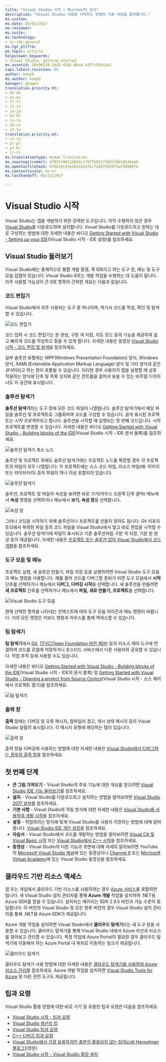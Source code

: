 ```yaml
---
title: "Visual Studio 시작 | Microsoft 문서"
description: "Visual Studio 사용을 시작하는 방법의 기본 사항을 알아봅니다."
ms.custom: 
ms.date: 03/02/2017
ms.reviewer: 
ms.suite: 
ms.technology:
- vs-ide-general
ms.tgt_pltfrm: 
ms.topic: article
helpviewer_keywords:
- Visual Studio, getting started
ms.assetid: 38e90339-1da5-410c-8ba4-437fc556cba7
caps.latest.revision: 65
author: kempb
ms.author: kempb
manager: ghogen
translation.priority.ht:
- de-de
- es-es
- fr-fr
- it-it
- ja-jp
- ko-kr
- ru-ru
- zh-cn
- zh-tw
translation.priority.mt:
- cs-cz
- pl-pl
- pt-br
- tr-tr
ms.translationtype: Human Translation
ms.sourcegitcommit: 47057e9611b824c17077b9127f8d2f8b192d6eb8
ms.openlocfilehash: 078619c93e18fd25dfbc728d75835f5af58988fe
ms.contentlocale: ko-kr
ms.lasthandoff: 05/13/2017

---
```

# <a name="get-started-with-visual-studio"></a>Visual Studio 시작

Visual Studio는 앱을 개발하기 위한 강력한 도구입니다. 아직 수행하지 않은 경우 [Visual Studio](https://www.visualstudio.com/vs/)를 다운로드하여 설치합니다. Visual Studio를 다운로드하고 원하는 대로 구성하는 방법에 대한 자세한 내용은 비디오 [Getting Started with Visual Studio - Setting up your IDE](https://www.youtube.com/watch?v=xLCedknQkN0&list=PLReL099Y5nRfw6VNvzMkv0sabT2crbSpK&index=1)(Visual Studio 시작 - IDE 설정)를 참조하세요.

## <a name="visual-studio-tour"></a>Visual Studio 둘러보기
Visual Studio에는 총체적으로 통합 개발 환경, 즉 IDE라고 하는 도구 창, 메뉴 및 도구 모음 집합이 있습니다. Visual Studio IDE는 개발 작업을 수행하는 데 도움이 됩니다. 자주 사용할 가능성이 큰 IDE 항목의 간략한 개요는 다음과 같습니다.

### <a name="code-editor"></a>코드 편집기
Visual Studio에서 자주 사용되는 도구 중 하나이며, 여기서 코드를 작성, 확인 및 탐색할 수 있습니다.

![코드 편집기](../ide/media/VSIDE_CodeWindow.png)

코드 입력 시 코드 편집기는 문 완성, 구문 색 지정, 지도 모드 등의 기능을 제공하여 쉽고 빠르게 코드를 작성하고 찾을 수 있게 합니다. 자세한 내용은 동영상 [Visual Studio 시작 - 코드 편집 및 탐색](https://www.youtube.com/watch?v=4glwwioCVjA&list=PLReL099Y5nRfw6VNvzMkv0sabT2crbSpK&index=5)을 참조하세요.

일부 솔루션 유형에는 WPF(Windows Presentation Foundation) 양식, Windows 양식, XAML(Extensible Application Markup Language) 양식 및 기타 양식과 같은 *양식*이라고 하는 창이 포함될 수 있습니다. 이러한 경우 사용자가 앱을 실행할 때 상호 작용하는 양식에 단추 및 목록 상자와 같은 컨트롤을 끌어서 놓을 수 있는 비주얼 디자이너도 이 공간에 표시됩니다.

### <a name="solution-explorer"></a>솔루션 탐색기

**솔루션 탐색기**라는 도구 창에 모든 코드 파일이 나열됩니다. 솔루션 탐색기에서 해당 파일을 솔루션 및 프로젝트로 그룹화하여 코드를 구성할 수 있습니다. 굵게 표시된 프로젝트는 *시작 프로젝트*라고 합니다. 솔루션을 시작할 때 실행되는 첫 번째 코드입니다. 시작 프로젝트를 변경할 수 있습니다. 자세한 내용은 비디오 [Getting Started with Visual Studio - Building blocks of the IDE](https://www.youtube.com/watch?v=JHc3_gsCmZg&index=2&list=PLReL099Y5nRfw6VNvzMkv0sabT2crbSpK)(Visual Studio 시작 - IDE 문서 블록)를 참조하세요.

![솔루션 탐색기 축소 노드](../ide/media/VSIDE_SolutionExplorer2_callouts.png)

 솔루션 및 프로젝트 외에도 솔루션 탐색기에는 프로젝트 노드를 확장할 경우 각 프로젝트의 파일이 모두 나열됩니다. 각 프로젝트에는 소스 코드 파일, 리소스 파일(예: 이미지 또는 라이브러리) 등의 파일이 하나 이상 포함되어 있습니다.

![솔루션 탐색기](../ide/media/VSIDE_SolutionExplorer3.png)

솔루션, 프로젝트 및 파일의 속성을 보려면 바로 가기(마우스 오른쪽 단추 클릭) 메뉴에서 **속성** 명령을 선택하거나 메뉴에서 **보기, 속성 창**을 선택합니다.

![속성 창](../ide/media/VSIDE_SolutionExplorer4.png)

그러나 코딩을 시작하기 위해 솔루션이나 프로젝트를 만들지 않아도 됩니다. Git 리포지토리에서 복제한 파일 등의 코드 파일을 Visual Studio에서 열고 바로 편집을 시작할 수 있습니다. 솔루션 탐색기에 파일이 표시되고 기존 솔루션처럼 구문 색 지정, 기본 문 완성 등이 제공됩니다. 자세한 내용은 [프로젝트 또는 솔루션 없이 Visual Studio에서 코드 개발](../ide/develop-code-in-visual-studio-without-projects-or-solutions.md)을 참조하세요.

### <a name="toolbar-and-menus"></a>도구 모음 및 메뉴
프로젝트 실행, 새 솔루션 만들기, 파일 저장 등을 실행하려면 Visual Studio 도구 모음과 메뉴 명령을 사용합니다. 예를 들어 코드를 디버그할 준비가 되면 도구 모음에서 **시작** 단추를 선택하거나 메뉴에서 **디버그, 디버깅 시작**을 선택합니다. 새 솔루션을 만들려면 **새 프로젝트** 단추를 선택하거나 메뉴에서 **파일, 새로 만들기, 프로젝트**를 선택합니다.

![Visual Studio 도구 모음](../ide/media/VSIDE_SolutionExplorer5_callouts.png)

현재 선택한 항목을 나타내는 컨텍스트에 따라 도구 모음 아이콘과 메뉴 명령이 바뀝니다. 거의 모든 명령은 키보드 명령과 마우스를 통해 액세스할 수 있습니다.

### <a name="team-explorer"></a>팀 탐색기
**팀 탐색기**에서 [Git](https://git-scm.com/), [TFVC(Team Foundation 버전 제어)](https://www.visualstudio.com/en-us/docs/tfvc/overview) 등의 리소스 제어 도구에 연결하여 코드를 로컬에 저장하거나 호스티드 서비스에서 다른 사용자와 공유할 수 있습니다. 작업 추적 등에 사용할 수도 있습니다.

자세한 내용은 비디오 [Getting Started with Visual Studio - Building blocks of the IDE](https://www.youtube.com/watch?v=JHc3_gsCmZg&index=2&list=PLReL099Y5nRfw6VNvzMkv0sabT2crbSpK)(Visual Studio 시작 - IDE의 문서 블록) 및 [Getting Started with Visual Studio - Opening a project from Source Control](https://www.youtube.com/watch?v=pc9vX_4RGV4&list=PLReL099Y5nRfw6VNvzMkv0sabT2crbSpK&index=3)(Visual Studio 시작 - 소스 제어에서 프로젝트 열기)을 참조하세요.

![팀 탐색기](../ide/media/TeamExplorer.png)

### <a name="output-window"></a>출력 창
**출력** 창에는 디버깅 및 오류 메시지, 컴파일러 경고, 게시 상태 메시지 등의 Visual Studio 알림이 표시됩니다. 각 메시지 유형에 해당하는 탭이 있습니다.

![출력 창](../ide/media/VSIDE_OutputWindow.png)

출력 창을 디버깅에 사용하는 방법에 대한 자세한 내용은 [Visual Studio에서 디버그하는 경우의 출력 창](https://blogs.msdn.microsoft.com/visualstudioalm/2015/02/09/the-output-window-while-debugging-with-visual-studio/)을 참조하세요.

## <a name="first-steps"></a>첫 번째 단계
- **큰 그림 가져오기** - Visual Studio의 주요 기능에 대한 개요를 얻으려면 [Visual Studio IDE 기능 둘러보기](../ide/visual-studio-ide.md)를 참조하세요.
- **설치** - Visual Studio를 다운로드하고 설치하는 방법을 알아보려면 [Visual Studio 2017 설치](../install/install-visual-studio.md)를 참조하세요.
- **기본 사항** - Visual Studio의 작동 방식에 대한 자세한 내용은 [Visual Studio를 사용하여 개발 시작](../ide/get-started-developing-with-visual-studio.md)을 참조하세요.
- **설정** - 작업하려는 방식에 맞게 Visual Studio를 사용자 지정하는 방법에 대해 알아봅니다. [Visual Studio IDE 개인 설정](../ide/personalizing-the-visual-studio-ide.md)을 참조하세요.
- **자습서** - Visual Studio에서 코드를 개발하는 방법을 알아보려면 [Visual C# 및 Visual Basic 시작](../ide/getting-started-with-visual-csharp-and-visual-basic.md) 또는 [Visual Studio에서 C++ 시작](../ide/getting-started-with-cpp-in-visual-studio.md)을 참조하세요.
- **동영상** - Visual Studio의 다른 기능과 측면에 대해 자세히 알아보려면 YouTube의 [Microsoft Visual Studio 채널](https://www.youtube.com/user/VisualStudio/videos)에 있는 동영상이나 [Channel 9](https://channel9.msdn.com/Tags/visual+studio) 또는 [Microsoft Virtual Academy](https://mva.microsoft.com/product-training/visual-studio-courses#!jobf=Developer)에 있는 Visual Studio 동영상을 참조하세요.

## <a name="access-cloud-based-resources"></a>클라우드 기반 리소스 액세스

앱 또는 게임에서 클라우드 기반 리소스를 사용하려는 경우 [Azure 서비스](https://azure.microsoft.com/en-us/services/)를 포함하면 됩니다. 새 Visual Studio 설치 관리자를 통해 **Azure 개발** 작업을 설치하여 .NET용 Azure SDK를 얻을 수 있습니다. 설치되는 패키지는 SDK 2.9.5 버전과 기능 수준이 동일합니다. 이 버전의 Visual Studio 및 모든 향후 버전의 경우 Visual Studio 설치 관리자를 통해 .NET용 Azure SDK가 제공됩니다.

Azure 개발 작업을 설치하면 Visual Studio에서 **클라우드 탐색기**라는 새 도구 창을 사용할 수 있습니다. 클라우드 탐색기를 통해 Visual Studio 내에서 Azure 자산과 리소스를 찾아보고 관리할 수 있습니다. 특정 작업에 Azure Portal이 필요한 경우 클라우드 탐색기에 이동해야 하는 Azure Portal 내 위치로 이동하는 링크가 제공됩니다.

![클라우드 탐색기](../ide/media/VSIDE_CloudExplorer.png)

클라우드 탐색기 사용 방법에 대한 자세한 내용은 [클라우드 탐색기를 사용하여 Azure 리소스 관리](https://azure.microsoft.com/en-us/documentation/articles/vs-azure-tools-resources-managing-with-cloud-explorer/)를 참조하세요.
Azure 개발 작업을 설치하면 [Visual Studio Tools for Azure](https://www.visualstudio.com/vs/azure-tools/) 및 다른 관련 도구도 제공됩니다.

## <a name="tips-and-tricks"></a>팁과 요령
Visual Studio 활용 방법에 대한 바로 가기 및 유용한 팁과 요령은 다음을 참조하세요.
- [Visual Studio 시작 - 팁과 요령](https://www.youtube.com/watch?v=vmXqGwn1Glk&list=PLReL099Y5nRfw6VNvzMkv0sabT2crbSpK&index=4)
- [Visual Studio 생산성 팁](../ide/productivity-tips-for-visual-studio.md)
- [Visual Studio 팁과 요령](https://channel9.msdn.com/events/TechEd/2013/DEV-B353)
- [C++ 디버깅 팁과 요령](https://channel9.msdn.com/Shows/Visual-Studio-Toolbox/C-Plus-Plus-Debugging-Tips-and-Tricks)
- [Visual Studio에서 가장 유용하지만 충분히 활용되지 않는 팁[Scott Hanselman 블로그]](https://www.hanselman.com/blog/VisualStudiosMostUsefulAndUnderusedTips.aspx)(영문)
- [Visual Studio 시작 - Visual Studio 확장 설치](https://www.youtube.com/watch?v=MWLLQaknRZY&list=PLReL099Y5nRfw6VNvzMkv0sabT2crbSpK&index=7)

